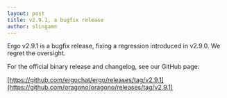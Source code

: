 ```yaml
---
layout: post
title: v2.9.1, a bugfix release
author: slingamn
---
```

Ergo v2.9.1 is a bugfix release, fixing a regression introduced in v2.9.0. We regret the oversight.

For the official binary release and changelog, see our GitHub page:

[https://github.com/ergochat/ergo/releases/tag/v2.9.1](https://github.com/oragono/oragono/releases/tag/v2.9.1)
